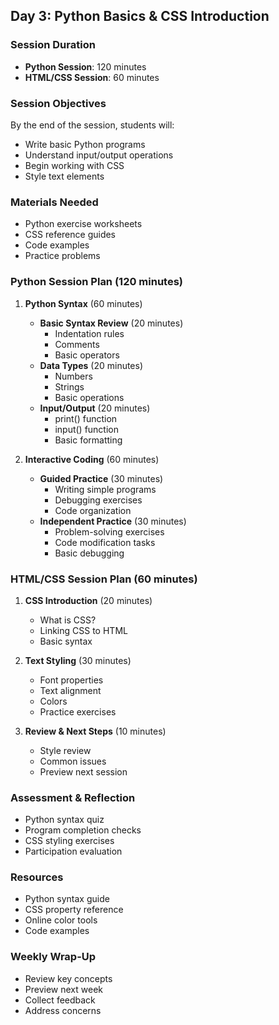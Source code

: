 ## Day 3: Python Basics & CSS Introduction
### Session Duration
- **Python Session**: 120 minutes
- **HTML/CSS Session**: 60 minutes

### Session Objectives
By the end of the session, students will:
- Write basic Python programs
- Understand input/output operations
- Begin working with CSS
- Style text elements

### Materials Needed
- Python exercise worksheets
- CSS reference guides
- Code examples
- Practice problems

### Python Session Plan (120 minutes)
1. **Python Syntax** (60 minutes)
   - **Basic Syntax Review** (20 minutes)
     - Indentation rules
     - Comments
     - Basic operators
   - **Data Types** (20 minutes)
     - Numbers
     - Strings
     - Basic operations
   - **Input/Output** (20 minutes)
     - print() function
     - input() function
     - Basic formatting

2. **Interactive Coding** (60 minutes)
   - **Guided Practice** (30 minutes)
     - Writing simple programs
     - Debugging exercises
     - Code organization
   - **Independent Practice** (30 minutes)
     - Problem-solving exercises
     - Code modification tasks
     - Basic debugging

### HTML/CSS Session Plan (60 minutes)
1. **CSS Introduction** (20 minutes)
   - What is CSS?
   - Linking CSS to HTML
   - Basic syntax

2. **Text Styling** (30 minutes)
   - Font properties
   - Text alignment
   - Colors
   - Practice exercises

3. **Review & Next Steps** (10 minutes)
   - Style review
   - Common issues
   - Preview next session

### Assessment & Reflection
- Python syntax quiz
- Program completion checks
- CSS styling exercises
- Participation evaluation


### Resources
- Python syntax guide
- CSS property reference
- Online color tools
- Code examples


### Weekly Wrap-Up
- Review key concepts
- Preview next week
- Collect feedback
- Address concerns
